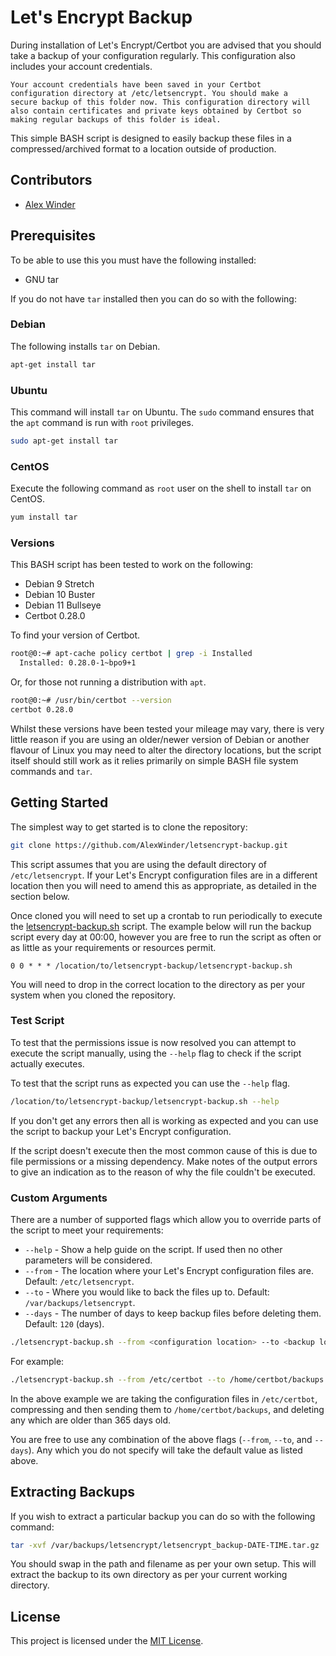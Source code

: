 # Let's Encrypt Backup

During installation of Let's Encrypt/Certbot you are advised that you should take a backup of your configuration regularly. This configuration also includes your account credentials.

```console
Your account credentials have been saved in your Certbot
configuration directory at /etc/letsencrypt. You should make a
secure backup of this folder now. This configuration directory will
also contain certificates and private keys obtained by Certbot so
making regular backups of this folder is ideal.
```

This simple BASH script is designed to easily backup these files in a compressed/archived format to a location outside of production.

## Contributors

- [Alex Winder](https://www.alexwinder.uk)

## Prerequisites

To be able to use this you must have the following installed:

- GNU tar

If you do not have `tar` installed then you can do so with the following:

### Debian

The following installs `tar` on Debian.

```bash
apt-get install tar
```

### Ubuntu

This command will install `tar` on Ubuntu. The `sudo` command ensures that the `apt` command is run with `root` privileges.

```bash
sudo apt-get install tar
```

### CentOS

Execute the following command as `root` user on the shell to install `tar` on CentOS.

```bash
yum install tar
```

### Versions

This BASH script has been tested to work on the following:

- Debian 9 Stretch
- Debian 10 Buster
- Debian 11 Bullseye
- Certbot 0.28.0

To find your version of Certbot.

```bash
root@0:~# apt-cache policy certbot | grep -i Installed
  Installed: 0.28.0-1~bpo9+1
```

Or, for those not running a distribution with `apt`.

```bash
root@0:~# /usr/bin/certbot --version
certbot 0.28.0
```

Whilst these versions have been tested your mileage may vary, there is very little reason if you are using an older/newer version of Debian or another flavour of Linux you may need to alter the directory locations, but the script itself should still work as it relies primarily on simple BASH file system commands and `tar`.

## Getting Started

The simplest way to get started is to clone the repository:

```bash
git clone https://github.com/AlexWinder/letsencrypt-backup.git
```

This script assumes that you are using the default directory of `/etc/letsencrypt`. If your Let's Encrypt configuration files are in a different location then you will need to amend this as appropriate, as detailed in the section below.

Once cloned you will need to set up a crontab to run periodically to execute the [letsencrypt-backup.sh](letsencrypt-backup.sh) script. The example below will run the backup script every day at 00:00, however you are free to run the script as often or as little as your requirements or resources permit.

```crontab
0 0 * * * /location/to/letsencrypt-backup/letsencrypt-backup.sh
```

You will need to drop in the correct location to the directory as per your system when you cloned the repository.

### Test Script

To test that the permissions issue is now resolved you can attempt to execute the script manually, using the `--help` flag to check if the script actually executes.

To test that the script runs as expected you can use the `--help` flag.

```bash
/location/to/letsencrypt-backup/letsencrypt-backup.sh --help
```

If you don't get any errors then all is working as expected and you can use the script to backup your Let's Encrypt configuration. 

If the script doesn't execute then the most common cause of this is due to file permissions or a missing dependency. Make notes of the output errors to give an indication as to the reason of why the file couldn't be executed.

### Custom Arguments

There are a number of supported flags which allow you to override parts of the script to meet your requirements:

- `--help` - Show a help guide on the script. If used then no other parameters will be considered.
- `--from` - The location where your Let's Encrypt configuration files are. Default: `/etc/letsencrypt`.
- `--to` - Where you would like to back the files up to. Default: `/var/backups/letsencrypt`.
- `--days` - The number of days to keep backup files before deleting them. Default: `120` (days).

```bash
./letsencrypt-backup.sh --from <configuration location> --to <backup location> --days <number of days to store backups>
```

For example:

```bash
./letsencrypt-backup.sh --from /etc/certbot --to /home/certbot/backups --days 365
```

In the above example we are taking the configuration files in `/etc/certbot`, compressing and then sending them to `/home/certbot/backups`, and deleting any which are older than 365 days old.

You are free to use any combination of the above flags (`--from`, `--to`, and `--days`). Any which you do not specify will take the default value as listed above.

## Extracting Backups

If you wish to extract a particular backup you can do so with the following command:

```bash
tar -xvf /var/backups/letsencrypt/letsencrypt_backup-DATE-TIME.tar.gz
```

You should swap in the path and filename as per your own setup. This will extract the backup to its own directory as per your current working directory.

## License

This project is licensed under the [MIT License](LICENSE.md).
